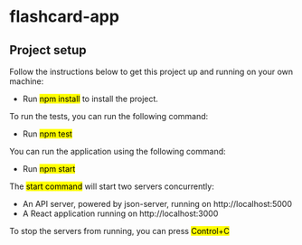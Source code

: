 # flashcard-app

## Project setup
Follow the instructions below to get this project up and running on your own machine:
 - Run <mark>npm install</mark> to install the project.

To run the tests, you can run the following command:
 - Run <mark>npm test</mark>

You can run the application using the following command:
 - Run <mark>npm start</mark>

The <mark>start command</mark> will start two servers concurrently:
 - An API server, powered by json-server, running on http://localhost:5000
 - A React application running on http://localhost:3000

To stop the servers from running, you can press <mark>Control+C</mark>
